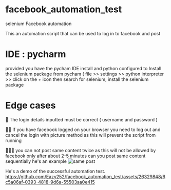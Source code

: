 # facebook_automation_test
 selenium Facebook automation  

 This an automation script that can be used to log in to facebook and post 

 # IDE  : pycharm
 provided you have the pycham IDE install and python configured to Install the selenium package from pycham ( file >> settings >> python interpreter >> click on the + icon then search for selenium, install the selenium package

# Edge cases 
🫡 The login details inputted must be correct ( username and password )

🫡🫡 If you have facebook logged on your browser you need to log out and cancel the login with picture method as this will prevent the script from running

🫡🫡🫡 you can not post same content twice as this will not be allowed by facebook only after about 2-5 minutes can you post same content sequentially 
he's an example
![same post](https://github.com/Eazy252/facebook_automation_test/assets/26329848/f7687f5d-769e-444a-9465-749969e8aba4) 


He's a demo of the successful automation test.
https://github.com/Eazy252/facebook_automation_test/assets/26329848/6c5a06af-0393-4818-9d6a-55503aa0e415






 
